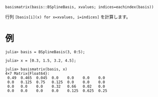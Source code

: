 ```
basismatrix(basis::BSplineBasis, xvalues; indices=eachindex(basis))
```

行列 `[basis[i](x) for x=xvalues, i=indices]` を計算します。

# 例

```jldoctest
julia> basis = BSplineBasis(3, 0:5);

julia> x = [0.3, 1.5, 3.2, 4.5];

julia> basismatrix(basis, x)
4×7 Matrix{Float64}:
 0.49  0.465  0.045  0.0    0.0    0.0    0.0
 0.0   0.125  0.75   0.125  0.0    0.0    0.0
 0.0   0.0    0.0    0.32   0.66   0.02   0.0
 0.0   0.0    0.0    0.0    0.125  0.625  0.25
```
